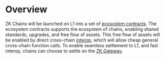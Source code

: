 # Overview

ZK Chains will be launched on L1 into a set of [ecosystem contracts](./ecosystem-contracts.md). The ecosystem contracts supports the 
ecosystem of chains, enabling shared standards, upgrades, and free flow of assets. This free flow of assets will be enabled
by direct cross-chain [interop](./interop.md), which will allow cheap general cross-chain function calls. To enable seamless settlement to L1, and fast interop, chains can choose to settle on the [ZK Gateway](./gateway.md).
